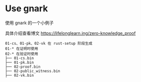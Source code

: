 # Use gnark

使用 gnark 的一个小例子

具体介绍查看博文 <https://lifelonglearn.ing/zero-knowledge_proof>

```plaintext
01-cs、01-pk、02-vk 在 rust-setup 阶段生成
01-* 在证明时使用
02-* 在验证时使用
├── 01-cs.bin
├── 01-pk.bin
├── 02-proof.bin
├── 02-public_witness.bin
├── 02-vk.bin
```
